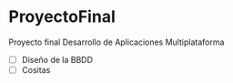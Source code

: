 # ProyectoFinal
Proyecto final Desarrollo de Aplicaciones Multiplataforma
- [ ] Diseño de la BBDD
- [ ] Cositas
